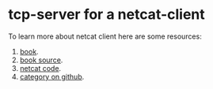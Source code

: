 # tcp-server for a netcat-client

To learn more about netcat client here are some resources:
1. [book](https://nanxiao.gitbooks.io/openbsd-netcat-demystified/content/).
2. [book source](https://github.com/NanXiao/openbsd-netcat-demystified).
3. [netcat code](https://github.com/nazmulidris/rust-scratch/rcat).
4. [category on github](https://github.com/topics/netcat?l=rust).
